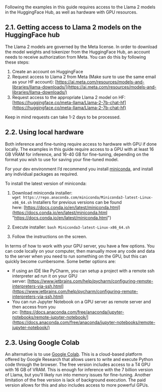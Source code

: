 Following the examples in this guide requires access to the Llama 2 models in the HuggingFace Hub, as well as hardware with GPU resources.
## 2.1. Getting access to Llama 2 models on the HuggingFace hub

The Llama 2 models are governed by the Meta license. In order to download the model weights and tokenizer from the HuggingFace Hub, an account needs to receive authorization from Meta. You can do this by following these steps:

1. Create an account on HuggingFace
2. Request access to Llama 2 from Meta (Make sure to use the same email as your HF account): [https://ai.meta.com/resources/models-and-libraries/llama-downloads/](https://ai.meta.com/resources/models-and-libraries/llama-downloads/)
3. Request access to the appropriate Llama 2 model on HF: [https://huggingface.co/meta-llama/Llama-2-7b-chat-hf](https://huggingface.co/meta-llama/Llama-2-7b-chat-hf)

Keep in mind requests can take 1-2 days to be processed.

## 2.2. Using local hardware

Both inference and fine-tuning require access to hardware with GPU if done locally. The examples in this guide require access to a GPU with at least 16 GB VRAM for inference, and 16-40 GB for fine-tuning, depending on the format you wish to use for saving your fine-tuned model.

For your dev environment I’d recommend you install [miniconda](https://docs.conda.io/projects/miniconda/en/latest/ "https://docs.conda.io/projects/miniconda/en/latest/"), and install any individual packages as required.

To install the latest version of miniconda:

1. Download miniconda installer:
`wget https://repo.anaconda.com/miniconda/Miniconda3-latest-Linux-x86_64.sh`
Installers for previous versions can be found here: [https://docs.conda.io/en/latest/miniconda.html](https://docs.conda.io/en/latest/miniconda.html "https://docs.conda.io/en/latest/miniconda.html")
2. Execute installer:
`bash Miniconda3-latest-Linux-x86_64.sh`

3. Follow the instructions on the screen.

In terms of how to work with your GPU server, you have a few options. You can code locally on your computer, then manually move any code and data to the server when you need to run something on the GPU, but this can quickly become cumbersome. Some better options are:

- If using an IDE like PyCharm, you can setup a project with a remote ssh interpreter ad run it on your GPU server: [https://www.jetbrains.com/help/pycharm/configuring-remote-interpreters-via-ssh.html](https://www.jetbrains.com/help/pycharm/configuring-remote-interpreters-via-ssh.html)
- You can run Jupyter Notebook on a GPU server as remote server and then access from you pc: [https://docs.anaconda.com/free/anaconda/jupyter-notebooks/remote-jupyter-notebook/](https://docs.anaconda.com/free/anaconda/jupyter-notebooks/remote-jupyter-notebook/)

## 2.3. Using Google Colab

An alternative is to use [Google Colab](https://research.google.com/colaboratory/). This is a cloud-based platform offered by Google Research that allows users to write and execute Python code through the browser. The free version includes access to a T4 GPU with 16 GB of VRAM. This is enough for inference with the 7 billion version of Llama, but you'll likely run into memory issues for fine-tuning. Another limitation of  the free version is lack of background execution.  The paid version allows for this and also includes access to more powerful GPUs.
